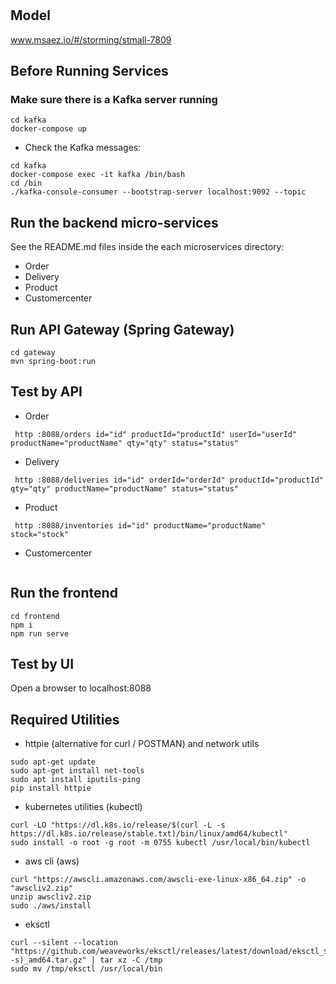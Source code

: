 # 

## Model
www.msaez.io/#/storming/stmall-7809

## Before Running Services
### Make sure there is a Kafka server running
```
cd kafka
docker-compose up
```
- Check the Kafka messages:
```
cd kafka
docker-compose exec -it kafka /bin/bash
cd /bin
./kafka-console-consumer --bootstrap-server localhost:9092 --topic
```

## Run the backend micro-services
See the README.md files inside the each microservices directory:

- Order
- Delivery
- Product
- Customercenter


## Run API Gateway (Spring Gateway)
```
cd gateway
mvn spring-boot:run
```

## Test by API
- Order
```
 http :8088/orders id="id" productId="productId" userId="userId" productName="productName" qty="qty" status="status" 
```
- Delivery
```
 http :8088/deliveries id="id" orderId="orderId" productId="productId" qty="qty" productName="productName" status="status" 
```
- Product
```
 http :8088/inventories id="id" productName="productName" stock="stock" 
```
- Customercenter
```
```


## Run the frontend
```
cd frontend
npm i
npm run serve
```

## Test by UI
Open a browser to localhost:8088

## Required Utilities

- httpie (alternative for curl / POSTMAN) and network utils
```
sudo apt-get update
sudo apt-get install net-tools
sudo apt install iputils-ping
pip install httpie
```

- kubernetes utilities (kubectl)
```
curl -LO "https://dl.k8s.io/release/$(curl -L -s https://dl.k8s.io/release/stable.txt)/bin/linux/amd64/kubectl"
sudo install -o root -g root -m 0755 kubectl /usr/local/bin/kubectl
```

- aws cli (aws)
```
curl "https://awscli.amazonaws.com/awscli-exe-linux-x86_64.zip" -o "awscliv2.zip"
unzip awscliv2.zip
sudo ./aws/install
```

- eksctl 
```
curl --silent --location "https://github.com/weaveworks/eksctl/releases/latest/download/eksctl_$(uname -s)_amd64.tar.gz" | tar xz -C /tmp
sudo mv /tmp/eksctl /usr/local/bin
```

